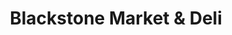 ---
title: "Blackstone Market & Deli"
url: /chiloquin/blackstone-market-und-deli/
shop: Supermarkt
---